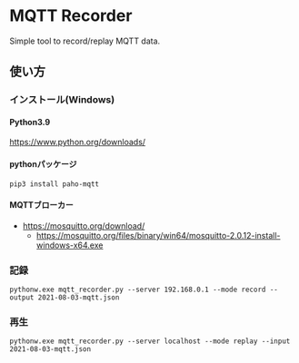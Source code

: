 # MQTT Recorder

Simple tool to record/replay MQTT data.

## 使い方
### インストール(Windows)
#### Python3.9
https://www.python.org/downloads/

#### pythonパッケージ
```
pip3 install paho-mqtt
```

#### MQTTブローカー
* https://mosquitto.org/download/
  * https://mosquitto.org/files/binary/win64/mosquitto-2.0.12-install-windows-x64.exe

### 記録
```
pythonw.exe mqtt_recorder.py --server 192.168.0.1 --mode record --output 2021-08-03-mqtt.json
```

### 再生
```
pythonw.exe mqtt_recorder.py --server localhost --mode replay --input 2021-08-03-mqtt.json
 ```